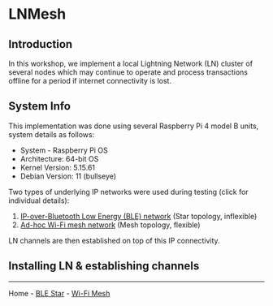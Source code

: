 # LNMesh

## Introduction
In this workshop, we implement a local Lightning Network (LN) cluster of several nodes which may continue to operate and process transactions offline for a period if internet connectivity is lost. 


## System Info
This implementation was done using several Raspberry Pi 4 model B units, system details as follows:
- System - Raspberry Pi OS
- Architecture: 64-bit OS
- Kernel Version: 5.15.61
- Debian Version: 11 (bullseye)

Two types of underlying IP networks were used during testing (click for individual details):
1. [IP-over-Bluetooth Low Energy (BLE) network](BLE_star)        (Star topology, inflexible)
2. [Ad-hoc Wi-Fi mesh network](WIFI_mesh)                         (Mesh topology, flexible)

LN channels are then established on top of this IP connectivity.

## Installing LN & establishing channels




___
Home - [BLE Star](BLE_star) - [Wi-Fi Mesh](WIFI_mesh)
